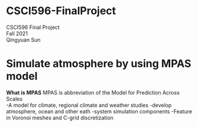 # CSCI596-FinalProject
CSCI596 Final Project<br />
Fall 2021<br />
Qingyuan Sun<br />
# Simulate atmosphere by using MPAS model
**What is MPAS**
MPAS is abbreviation of the Model for Prediction Across Scales<br />
-A model for climate, regional climate and weather studies
-develop atmosphere, ocean and other eath -system simulation components
-Feature in Voronoi meshes and C-grid discretization
